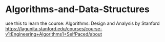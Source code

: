 # Algorithms-and-Data-Structures
use this to learn the course: Algorithms: Design and Analysis
by Stanford https://lagunita.stanford.edu/courses/course-v1:Engineering+Algorithms1+SelfPaced/about
